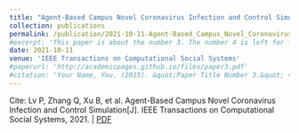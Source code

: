 ```yaml
---
title: "Agent-Based Campus Novel Coronavirus Infection and Control Simulation"
collection: publications
permalink: /publication/2021-10-11-Agent-Based_Campus_Novel_Coronavirus_Infection_and_Control_Simulation
#excerpt: 'This paper is about the number 3. The number 4 is left for future work.'
date: 2021-10-11
venue: 'IEEE Transactions on Computational Social Systems'
#paperurl: 'http://academicpages.github.io/files/paper3.pdf'
#citation: 'Your Name, You. (2015). &quot;Paper Title Number 3.&quot; <i>Journal 1</i>. 1(3).'
---
```


Cite: Lv P, Zhang Q, Xu B, et al. Agent-Based Campus Novel Coronavirus Infection and Control Simulation[J]. IEEE Transactions on Computational Social Systems, 2021.  \| [PDF](http://shibo2.github.io/files/2021-10-11-Agent-Based_Campus_Novel_Coronavirus_Infection_and_Control_Simulation.pdf)
